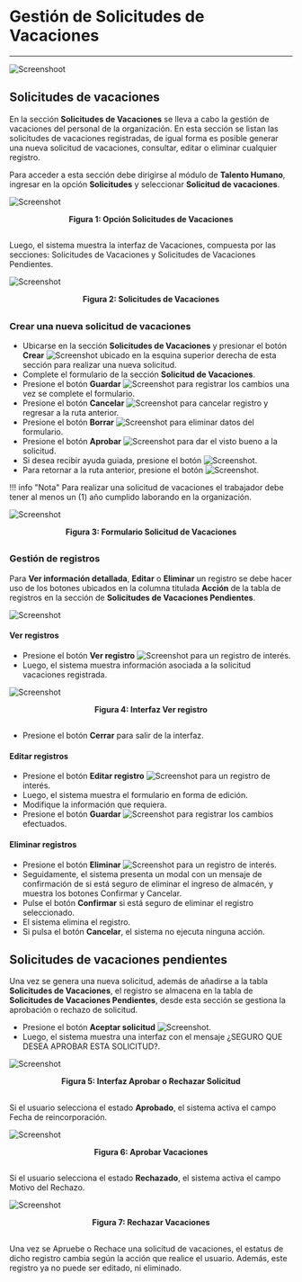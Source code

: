 # Gestión de Solicitudes de Vacaciones
**************************************

![Screenshoot](../img/logokavac.png#imagen)

## Solicitudes de vacaciones

En la sección **Solicitudes de Vacaciones** se lleva a cabo la gestión de vacaciones del personal de la organización.  En esta sección se listan las solicitudes de vacaciones registradas, de igual forma es posible generar una nueva solicitud de vacaciones, consultar, editar o eliminar cualquier registro.  

Para acceder a esta sección debe dirigirse al módulo de **Talento Humano**, ingresar en la opción **Solicitudes** y seleccionar **Solicitud de vacaciones**.

![Screenshot](../img/sol_vacaciones.png)<div style="text-align: center;font-weight: bold">Figura 1: Opción Solicitudes de Vacaciones</div>
##
Luego, el sistema muestra la interfaz de Vacaciones, compuesta por las secciones: Solicitudes de Vacaciones y Solicitudes de Vacaciones Pendientes.

![Screenshot](../img/image59.png)<div style="text-align: center;font-weight: bold">Figura 2: Solicitudes de Vacaciones</div>
##

### Crear una nueva solicitud de vacaciones


-   Ubicarse en la sección **Solicitudes de Vacaciones** y presionar el botón **Crear** ![Screenshot](../img/create.png#imagen) ubicado en la esquina superior derecha de esta sección para realizar una nueva solicitud.
-   Complete el formulario de la sección **Solicitud de Vacaciones**.
-   Presione el botón **Guardar** ![Screenshot](../img/save.png#imagen) para registrar los cambios una vez se complete el formulario.
-   Presione el botón **Cancelar**  ![Screenshot](../img/cancel.png) para cancelar registro y regresar a la ruta anterior.
-   Presione el botón **Borrar** ![Screenshot](../img/clean.png) para eliminar datos del formulario.
-   Presione el botón **Aprobar** ![Screenshot](../img/aprobar_.png) para dar el visto bueno a la solicitud.
-   Si desea recibir ayuda guiada, presione el botón ![Screenshot](../img/help.png).
-   Para retornar a la ruta anterior, presione el botón ![Screenshot](../img/back.png).

!!! info "Nota"
    Para realizar una solicitud de vacaciones el trabajador debe tener al menos un (1) año cumplido laborando en la organización. 

![Screenshot](../img/image58.png)<div style="text-align: center;font-weight: bold">Figura 3: Formulario Solicitud de Vacaciones</div>
##
### Gestión de registros

Para **Ver información detallada**, **Editar** o **Eliminar** un registro se debe hacer uso de los botones ubicados en la columna titulada **Acción** de la tabla de registros en la sección de **Solicitudes de Vacaciones Pendientes**.

![Screenshot](../img/manage.png)


#### Ver registros

- Presione el botón **Ver registro** ![Screenshot](../img/see.png) para un registro de interés.
- Luego, el sistema muestra información asociada a la solicitud vacaciones registrada.

![Screenshot](../img/ver.png)<div style="text-align: center;font-weight: bold">Figura 4: Interfaz Ver registro</div>
##

- Presione el botón **Cerrar** para salir de la interfaz.

#### Editar registros

- Presione el botón **Editar registro** ![Screenshot](../img/edit.png) para un registro de interés.
- Luego, el sistema muestra el formulario en forma de edición.
- Modifique la información que requiera.
- Presione el botón **Guardar**  ![Screenshot](../img/save_1.png) para registrar los cambios efectuados.


#### Eliminar registros

- Presione el botón **Eliminar** ![Screenshot](../img/delete.png)  para un registro de interés.
- Seguidamente, el sistema presenta un modal con un mensaje de confirmación de si está seguro de eliminar el ingreso de almacén, y muestra los botones Confirmar y Cancelar.
- Pulse el botón **Confirmar** si está seguro de eliminar el registro seleccionado.
- El sistema elimina el registro.
- Si pulsa el botón **Cancelar**, el sistema no ejecuta ninguna acción. 


## Solicitudes de vacaciones pendientes

Una vez se genera una nueva solicitud, además de añadirse a la tabla **Solicitudes de Vacaciones**, el registro se almacena en la tabla de **Solicitudes de Vacaciones Pendientes**, desde esta sección se gestiona la aprobación o rechazo de solicitud.

- Presione el botón **Aceptar solicitud** ![Screenshot](../img/aprobar_.png).
- Luego, el sistema muestra una interfaz con el mensaje ¿SEGURO QUE DESEA APROBAR ESTA SOLICITUD?.

![Screenshot](../img/image60.png)<div style="text-align: center;font-weight: bold">Figura 5: Interfaz Aprobar o Rechazar Solicitud</div>
##
Si el usuario selecciona el estado **Aprobado**, el sistema activa el campo Fecha de reincorporación.

![Screenshot](../img/aprobar_vacaciones.png)<div style="text-align: center;font-weight: bold">Figura 6: Aprobar Vacaciones </div>
##
Si el usuario selecciona el estado **Rechazado**, el sistema activa el campo Motivo del Rechazo.

![Screenshot](../img/rechazar_vacaciones.png)<div style="text-align: center;font-weight: bold">Figura 7: Rechazar Vacaciones </div>
##
Una vez se Apruebe o Rechace una solicitud de vacaciones, el estatus de dicho registro cambia según la acción que realice el usuario. Además, este registro ya no puede ser editado, ni eliminado.
